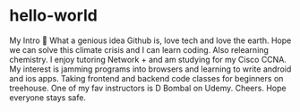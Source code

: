 # hello-world
My Intro
🎉   What a genious idea Github is,  love tech and love the earth.  Hope we can solve this climate crisis and I can learn coding.  Also relearning chemistry.  I enjoy tutoring Network + and am studying for my Cisco CCNA.  My interest is jamming programs into browsers and learning to write android and ios apps.  Taking frontend and backend code classes for beginners on treehouse.  One of my fav instructors is D Bombal on Udemy.    Cheers.  Hope everyone stays safe.
